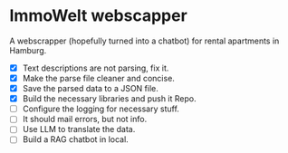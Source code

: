 # ImmoWelt webscapper

A webscrapper (hopefully turned into a chatbot) for rental apartments in Hamburg.

- [x] Text descriptions are not parsing, fix it.
- [x] Make the parse file cleaner and concise.
- [x] Save the parsed data to a JSON file.
- [x] Build the necessary libraries and push it Repo.
- [ ] Configure the logging for necessary stuff.
- [ ] It should mail errors, but not info.
- [ ] Use LLM to translate the data.
- [ ] Build a RAG chatbot in local.
